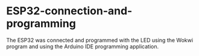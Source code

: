 # ESP32-connection-and-programming
The ESP32 was connected and programmed with the LED using the Wokwi program and using the Arduino IDE programming application.
